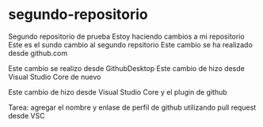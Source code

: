 # segundo-repositorio
Segundo repositorio de prueba
Estoy haciendo cambios a mi repositorio
Este es el sundo cambio al segundo repsitorio
Este cambio se ha realizado desde github.com

Este cambio se realizo desde GithubDesktop
Este cambio de hizo desde Visual Studio Core de nuevo

Este cambio de hizo desde Visual Studio Core y el plugin de github

Tarea: agregar el nombre y enlase de perfil de github utilizando pull request desde VSC

